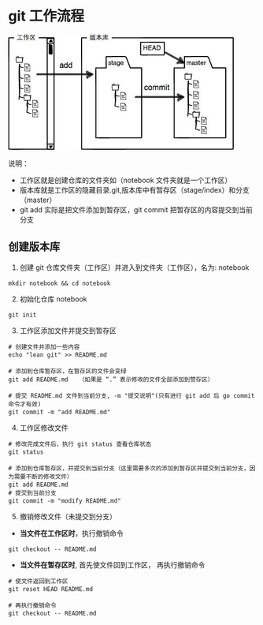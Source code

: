 # git 工作流程

![git 工作流程](./git工作流程.png)

说明：

- 工作区就是创建仓库的文件夹如（notebook 文件夹就是一个工作区）
- 版本库就是工作区的隐藏目录.git,版本库中有暂存区（stage/index）和分支（master）
- git add 实际是把文件添加到暂存区，git commit 把暂存区的内容提交到当前分支

## 创建版本库

1. 创建 git 仓库文件夹（工作区）并进入到文件夹（工作区），名为: notebook

```shell
mkdir notebook && cd notebook
```

2. 初始化仓库 notebook

```shell
git init
```

3. 工作区添加文件并提交到暂存区

```shell
# 创建文件并添加一些内容
echo "lean git" >> README.md

# 添加到仓库暂存区，在暂存区的文件会变绿
git add README.md   （如果是 “.” 表示修改的文件全部添加到赞存区）

# 提交 README.md 文件到当前分支, -m "提交说明"(只有进行 git add 后 go commit 命令才有效)
git commit -m "add README.md"
```

4. 工作区修改文件

```shell
# 修改完成文件后，执行 git status 查看仓库状态
git status

# 添加到仓库暂存区，并提交到当前分支（这里需要多次的添加到暂存区并提交到当前分支，因为需要不断的修改文件）
git add README.md
# 提交到当前分支
git commit -m "modify README.md"
```

5. 撤销修改文件（未提交到分支）

- **当文件在工作区时**，执行撤销命令

```shell
git checkout -- README.md
```

- **当文件在暂存区时**, 首先使文件回到工作区， 再执行撤销命令

```shell
# 使文件返回到工作区
git reset HEAD README.md

# 再执行撤销命令
git checkout -- README.md
```
